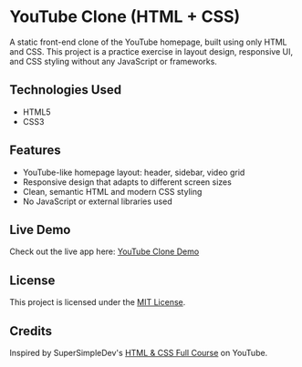 # YouTube Clone (HTML + CSS)

A static front-end clone of the YouTube homepage, built using only HTML and CSS. This project is a practice exercise in layout design, responsive UI, and CSS styling without any JavaScript or frameworks.

## Technologies Used

- HTML5
- CSS3

## Features

- YouTube-like homepage layout: header, sidebar, video grid
- Responsive design that adapts to different screen sizes
- Clean, semantic HTML and modern CSS styling
- No JavaScript or external libraries used

## Live Demo
Check out the live app here: [YouTube Clone Demo](https://yasminserag08.github.io/youtube-clone-html-css/)

## License
This project is licensed under the [MIT License](LICENSE).

## Credits
Inspired by SuperSimpleDev's [HTML & CSS Full Course](https://www.youtube.com/watch?v=G3e-cpL7ofc) on YouTube.
